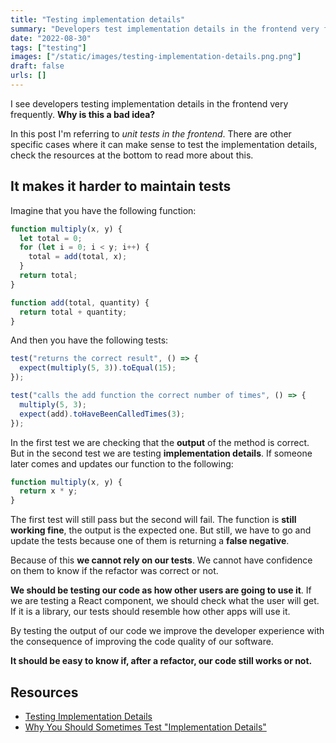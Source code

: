 ```yaml
---
title: "Testing implementation details"
summary: "Developers test implementation details in the frontend very frequently. Why is this a bad idea?"
date: "2022-08-30"
tags: ["testing"]
images: ["/static/images/testing-implementation-details.png.png"]
draft: false
urls: []
---
```


I see developers testing implementation details in the frontend very frequently. **Why is this a bad idea?**

In this post I'm referring to _unit tests in the frontend_. There are other specific cases where it can make sense to test the implementation details, check the resources at the bottom to read more about this.

## It makes it harder to maintain tests

Imagine that you have the following function:

```js showLineNumbers
function multiply(x, y) {
  let total = 0;
  for (let i = 0; i < y; i++) {
    total = add(total, x);
  }
  return total;
}

function add(total, quantity) {
  return total + quantity;
}
```

And then you have the following tests:

```js showLineNumbers
test("returns the correct result", () => {
  expect(multiply(5, 3)).toEqual(15);
});

test("calls the add function the correct number of times", () => {
  multiply(5, 3);
  expect(add).toHaveBeenCalledTimes(3);
});
```

In the first test we are checking that the **output** of the method is correct. But in the second test we are testing **implementation details**. If someone later comes and updates our function to the following:

```js showLineNumbers{2}
function multiply(x, y) {
  return x * y;
}
```

The first test will still pass but the second will fail. The function is **still working fine**, the output is the expected one. But still, we have to go and update the tests because one of them is returning a **false negative**.

Because of this **we cannot rely on our tests**. We cannot have confidence on them to know if the refactor was correct or not.

**We should be testing our code as how other users are going to use it**. If we are testing a React component, we should check what the user will get. If it is a library, our tests should resemble how other apps will use it.

By testing the output of our code we improve the developer experience with the consequence of improving the code quality of our software.

**It should be easy to know if, after a refactor, our code still works or not.**

## Resources

- [Testing Implementation Details](https://kentcdodds.com/blog/testing-implementation-details)
- [Why You Should Sometimes Test "Implementation Details"](https://codingitwrong.com/2018/12/03/why-you-should-sometimes-test-implementation-details.html)
